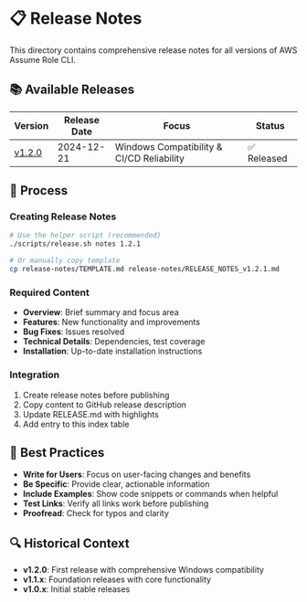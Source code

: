 # 📋 Release Notes

This directory contains comprehensive release notes for all versions of AWS Assume Role CLI.

## 📚 Available Releases

| Version | Release Date | Focus | Status |
|---------|--------------|-------|--------|
| [v1.2.0](RELEASE_NOTES_v1.2.0.md) | 2024-12-21 | Windows Compatibility & CI/CD Reliability | ✅ Released |

## 📝 Process

### Creating Release Notes

```bash
# Use the helper script (recommended)
./scripts/release.sh notes 1.2.1

# Or manually copy template
cp release-notes/TEMPLATE.md release-notes/RELEASE_NOTES_v1.2.1.md
```

### Required Content
- **Overview**: Brief summary and focus area
- **Features**: New functionality and improvements  
- **Bug Fixes**: Issues resolved
- **Technical Details**: Dependencies, test coverage
- **Installation**: Up-to-date installation instructions

### Integration
1. Create release notes before publishing
2. Copy content to GitHub release description  
3. Update RELEASE.md with highlights
4. Add entry to this index table

## 🎯 Best Practices

- **Write for Users**: Focus on user-facing changes and benefits
- **Be Specific**: Provide clear, actionable information
- **Include Examples**: Show code snippets or commands when helpful
- **Test Links**: Verify all links work before publishing
- **Proofread**: Check for typos and clarity

## 🔍 Historical Context

- **v1.2.0**: First release with comprehensive Windows compatibility
- **v1.1.x**: Foundation releases with core functionality
- **v1.0.x**: Initial stable releases 